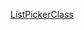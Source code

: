 [ListPickerClass](https://docs.nativescript.org/api-reference/classes/_ui_list_picker_.listpicker.html)